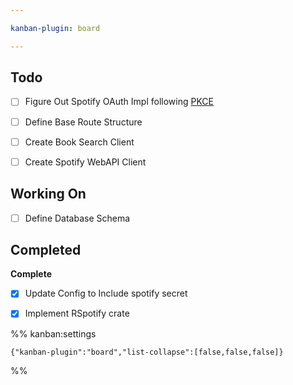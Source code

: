 ```yaml
---

kanban-plugin: board

---
```


## Todo

- [ ] Figure Out Spotify OAuth Impl following [PKCE](https://developer.spotify.com/documentation/web-api/tutorials/code-pkce-flow)
- [ ] Define Base Route Structure
- [ ] Create Book Search Client
- [ ] Create Spotify WebAPI Client


## Working On

- [ ] Define Database Schema


## Completed

**Complete**
- [x] Update Config to Include spotify secret
- [x] Implement RSpotify crate




%% kanban:settings
```
{"kanban-plugin":"board","list-collapse":[false,false,false]}
```
%%